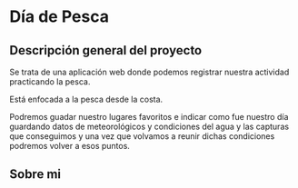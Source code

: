 # Día de Pesca

## Descripción general del proyecto

Se trata de una aplicación web donde podemos registrar nuestra actividad practicando la pesca.

Está enfocada a la pesca desde la costa.

Podremos guadar nuestro lugares favoritos e indicar como fue nuestro día guardando datos de meteorológicos y condiciones del agua y las capturas que conseguimos y una vez que volvamos a reunir dichas condiciones podremos volver a esos puntos.

## Sobre mi


